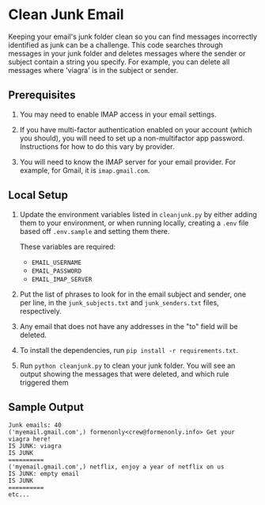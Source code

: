 # Clean Junk Email

Keeping your email's junk folder clean so you can find messages incorrectly identified as junk can be a challenge. This code searches through messages
in your junk folder and deletes messages where the sender or subject contain a string you specify. For example, you can delete all messages where 'viagra'
is in the subject or sender. 

## Prerequisites
1. You may need to enable IMAP access in your email settings.

2. If you have multi-factor authentication enabled on your account (which you should), you will need to set up a non-multifactor app password. Instructions for how to do this vary by provider. 

3. You will need to know the IMAP server for your email provider. For example, for Gmail, it is `imap.gmail.com`.

## Local Setup
1. Update the environment variables listed in `cleanjunk.py` by either adding them to your environment, or when running locally, creating a `.env` file based off `.env.sample` and setting them there.

    These variables are required:
    - `EMAIL_USERNAME`
    - `EMAIL_PASSWORD`
    - `EMAIL_IMAP_SERVER`

1. Put the list of phrases to look for in the email subject and sender, one per line, in the `junk_subjects.txt` and `junk_senders.txt` files, respectively.

1. Any email that does not have any addresses in the "to" field will be deleted. 

1. To install the dependencies, run `pip install -r requirements.txt`.

1. Run `python cleanjunk.py` to clean your junk folder. You will see an output showing the messages that were deleted, and which rule triggered them

## Sample Output
```
Junk emails: 40
('myemail.gmail.com',) formenonly<crew@formenonly.info> Get your viagra here!
IS JUNK: viagra
IS JUNK
==========
('myemail.gmail.com',) netflix, enjoy a year of netflix on us
IS JUNK: empty email
IS JUNK
==========
etc...
```